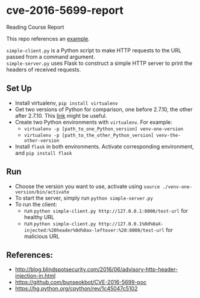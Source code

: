 # cve-2016-5699-report
Reading Course Report

This repo references an [example](https://github.com/bunseokbot/CVE-2016-5699-poc).

`simple-client.py` is a Python script to make HTTP requests to the URL passed from a command argument.  
`simple-server.py` uses Flask to construct a simple HTTP server to print the headers of received requests.

## Set Up
* Install virtualenv, `pip install virtualenv`
* Get two versions of Python for comparison, one before 2.7.10, the other after 2.7.10. This [link](http://mbless.de/blog/2016/01/09/upgrade-to-python-2711-on-ubuntu-1404-lts.html) might be useful.
* Create two Python environments with `virtualenv`. For example:
  * `virtualenv -p [path_to_one_Python_version] venv-one-version`
  * `virtualenv -p [path_to_the_other_Python_version] venv-the-other-version`
* Install `flask` in both environments. Activate corresponding environment, and `pip install flask`

## Run
* Choose the version you want to use, activate using `source ./venv-one-version/bin/activate`
* To start the server, simply run `python simple-server.py`
* To run the client:
  * run `python simple-client.py http://127.0.0.1:8000/test-url` for healthy URL
  * run `python simple-client.py http://127.0.0.1%0d%0aX-injected:%20header%0d%0ax-leftover:%20:8000/test-url` for malicious URL

## References:
* http://blog.blindspotsecurity.com/2016/06/advisory-http-header-injection-in.html
* https://github.com/bunseokbot/CVE-2016-5699-poc
* https://hg.python.org/cpython/rev/1c45047c5102
